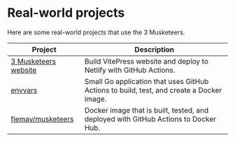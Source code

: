 # Real-world projects

Here are some real-world projects that use the 3 Musketeers.

Project | Description
---|---
[3 Musketeers website][link3Musketeers] | Build VitePress website and deploy to Netlify with GitHub Actions.
[envvars][linkEnvvars] | Small Go application that uses GitHub Actions to build, test, and create a Docker image.
[flemay/musketeers][linkFlemayMusketeers] | Docker image that is built, tested, and deployed with GitHub Actions to Docker Hub.

[link3Musketeers]: https://github.com/flemay/3musketeers
[linkEnvvars]: https://github.com/flemay/envvars
[linkFlemayMusketeers]: https://github.com/flemay/docker-images
